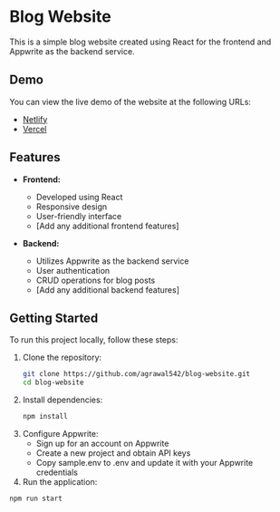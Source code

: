 # Blog Website

This is a simple blog website created using React for the frontend and Appwrite as the backend service.

## Demo

You can view the live demo of the website at the following URLs:
- [Netlify](https://blog-website-gautam.netlify.app/)
- [Vercel](https://blog-website-two-theta.vercel.app/)

## Features

- **Frontend:**
  - Developed using React
  - Responsive design
  - User-friendly interface
  - [Add any additional frontend features]

- **Backend:**
  - Utilizes Appwrite as the backend service
  - User authentication
  - CRUD operations for blog posts
  - [Add any additional backend features]

## Getting Started

To run this project locally, follow these steps:

1. Clone the repository:
   ```bash
   git clone https://github.com/agrawal542/blog-website.git
   cd blog-website
2. Install dependencies:
   ```bash
   npm install
3. Configure Appwrite:
   - Sign up for an account on Appwrite
   - Create a new project and obtain API keys
   - Copy sample.env to .env and update it with your Appwrite credentials
4. Run the application:
  ```bash
  npm run start

